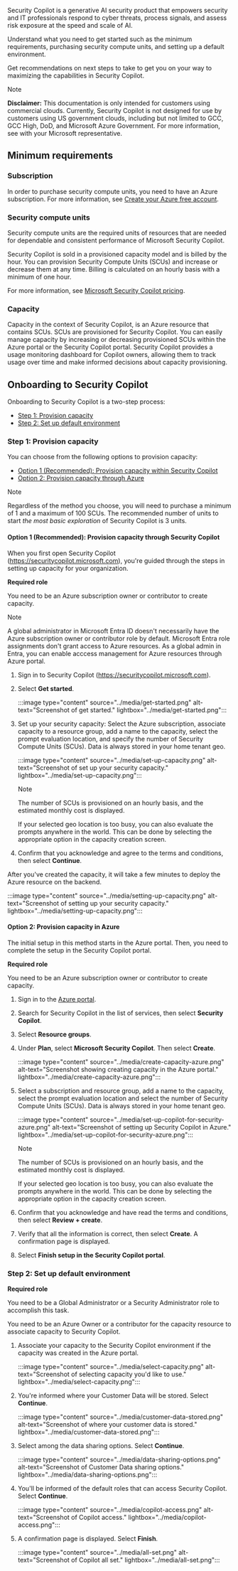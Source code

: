 Security Copilot is a generative AI security product that empowers security and IT professionals respond to cyber threats, process signals, and assess risk exposure at the speed and scale of AI.

Understand what you need to get started such as the minimum requirements, purchasing security compute units, and setting up a default environment. 

Get recommendations on next steps to take to get you on your way to maximizing the capabilities in Security Copilot. 

> [!NOTE]
> **Disclaimer:** This documentation is only intended for customers using commercial clouds. Currently, Security Copilot is not designed for use by customers using US government clouds, including but not limited to GCC, GCC High, DoD, and Microsoft Azure Government. For more information, see with your Microsoft representative.

## Minimum requirements

### Subscription

In order to purchase security compute units, you need to have an Azure subscription. For more information, see [Create your Azure free account](https://azure.microsoft.com/free).

### Security compute units

Security compute units are the required units of resources that are needed for dependable and consistent performance of Microsoft Security Copilot.  

Security Copilot is sold in a provisioned capacity model and is billed by the hour. You can provision Security Compute Units (SCUs) and increase or decrease them at any time. Billing is calculated on an hourly basis with a minimum of one hour. 

For more information, see [Microsoft Security Copilot pricing](https://aka.ms/CopilotforSecurity_Pricing).
 
### Capacity

Capacity in the context of Security Copilot, is an Azure resource that contains SCUs. SCUs are provisioned for Security Copilot. You can easily manage capacity by increasing or decreasing provisioned SCUs within the Azure portal or the Security Copilot portal. Security Copilot provides a usage monitoring dashboard for Copilot owners, allowing them to track usage over time and make informed decisions about capacity provisioning. 

## Onboarding to Security Copilot

Onboarding to Security Copilot is a two-step process:

- [Step 1: Provision capacity](#step-1-provision-capacity)
- [Step 2: Set up default environment](#step-2-set-up-default-environment)

### Step 1: Provision capacity

You can choose from the following options to provision capacity:

- [Option 1 (Recommended): Provision capacity within Security Copilot](#option-1-recommended-provision-capacity-through-security-copilot)
- [Option 2: Provision capacity through Azure](#option-2-provision-capacity-in-azure)


>[!NOTE]
>Regardless of the method you choose, you will need to purchase a minimum of 1 and a maximum of 100 SCUs. The recommended number of units to start *the most basic exploration* of Security Copilot is 3 units.


#### Option 1 (Recommended): Provision capacity through Security Copilot

When you first open Security Copilot (https://securitycopilot.microsoft.com), you're guided through the steps in setting up capacity for your organization.

**Required role**

You need to be an Azure subscription owner or contributor to create capacity.

> [!NOTE]
> A global administrator in Microsoft Entra ID doesn't necessarily have the Azure subscription owner or contributor role by default. Microsoft Entra role assignments don't grant access to Azure resources. As a global admin in Entra, you can enable acccess management for Azure resources through Azure portal.
1. Sign in to Security Copilot (https://securitycopilot.microsoft.com). 

2. Select **Get started**.
    
     :::image type="content" source="../media/get-started.png" alt-text="Screenshot of get started." lightbox="../media/get-started.png":::

3. Set up your security capacity: 
   Select the Azure subscription, associate capacity to a resource group, add a name to the capacity, select the prompt evaluation location, and specify the number of Security Compute Units (SCUs). Data is always stored in your home tenant geo.

    :::image type="content" source="../media/set-up-capacity.png" alt-text="Screenshot of set up your security capacity." lightbox="../media/set-up-capacity.png":::

    > [!NOTE]
    > The number of SCUs is provisioned on an hourly basis, and the estimated monthly cost is displayed.
    >
    > If your selected geo location is too busy, you can also evaluate the prompts anywhere in the world. This can be done by selecting the appropriate option in the capacity creation screen.

4. Confirm that you acknowledge and agree to the terms and conditions, then select **Continue**.

After you've created the capacity, it will take a few minutes to deploy the Azure resource on the backend.  

   :::image type="content" source="../media/setting-up-capacity.png" alt-text="Screenshot of setting up your security capacity." lightbox="../media/setting-up-capacity.png":::

#### Option 2: Provision capacity in Azure

The initial setup in this method starts in the Azure portal. Then, you need to complete the setup in the Security Copilot portal.

**Required role**

You need to be an Azure subscription owner or contributor to create capacity.

1. Sign in to the [Azure portal](https://portal.azure.com).

2. Search for Security Copilot in the list of services, then select **Security Copilot**.

3. Select **Resource groups**.

4. Under **Plan**, select **Microsoft Security Copilot**. Then select **Create**.

   :::image type="content" source="../media/create-capacity-azure.png" alt-text="Screenshot showing creating capacity in the Azure portal." lightbox="../media/create-capacity-azure.png":::
    
5. Select a subscription and resource group, add a name to the capacity, select the prompt evaluation location and select the number of Security Compute Units (SCUs). Data is always stored in your home tenant geo.

    :::image type="content" source="../media/set-up-copilot-for-security-azure.png" alt-text="Screenshot of setting up Security Copilot in Azure." lightbox="../media/set-up-copilot-for-security-azure.png":::

   > [!NOTE]
   > The number of SCUs is provisioned on an hourly basis, and the estimated monthly cost is displayed.
   > 
   > If your selected geo location is too busy, you can also evaluate the prompts anywhere in the world. This can be done by selecting the appropriate option in the capacity creation screen.

5. Confirm that you acknowledge and have read the terms and conditions, then select **Review + create**. 

6. Verify that all the information is correct, then select **Create**. A confirmation page is displayed.

7. Select **Finish setup in the Security Copilot portal**. 

### Step 2: Set up default environment

**Required role**

You need to be a Global Administrator or a Security Administrator role to accomplish this task.

You need to be an Azure Owner or a contributor for the capacity resource to associate capacity to Security Copilot.

1. Associate your capacity to the Security Copilot environment if the capacity was created in the Azure portal. 

    :::image type="content" source="../media/select-capacity.png" alt-text="Screenshot of selecting capacity you'd like to use." lightbox="../media/select-capacity.png":::
    
2. You're informed where your Customer Data will be stored. Select **Continue**.

    :::image type="content" source="../media/customer-data-stored.png" alt-text="Screenshot of where your customer data is stored." lightbox="../media/customer-data-stored.png":::

3. Select among the data sharing options. Select **Continue**. 

    :::image type="content" source="../media/data-sharing-options.png" alt-text="Screenshot of Customer Data sharing options." lightbox="../media/data-sharing-options.png":::

4. You'll be informed of the default roles that can access Security Copilot. Select **Continue**.

     :::image type="content" source="../media/copilot-access.png" alt-text="Screenshot of Copilot access." lightbox="../media/copilot-access.png":::

5. A confirmation page is displayed. Select **Finish**.

    :::image type="content" source="../media/all-set.png" alt-text="Screenshot of Copilot all set." lightbox="../media/all-set.png":::